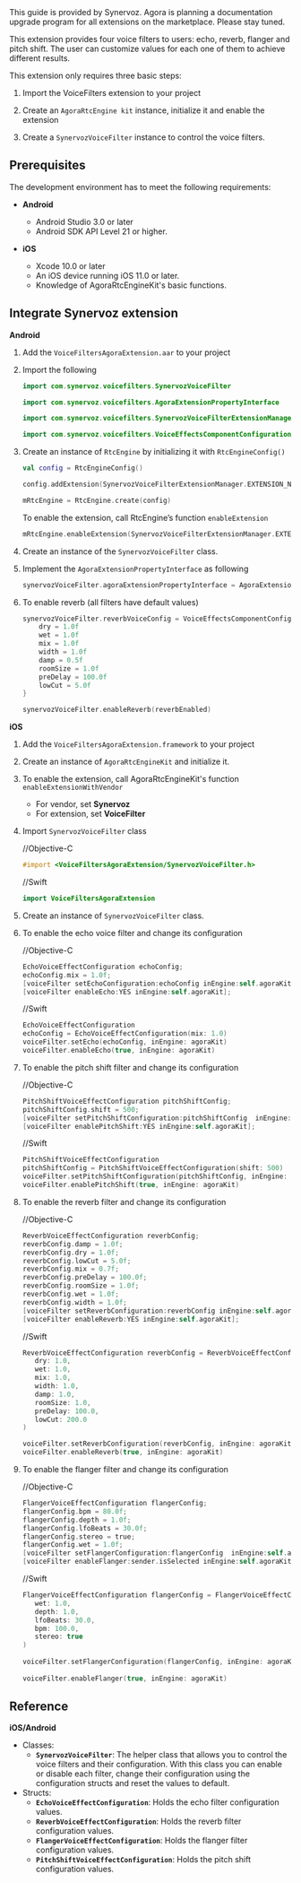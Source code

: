 

<div class="alert note">This guide is provided by Synervoz. Agora is planning a documentation upgrade program for all extensions on the marketplace. Please stay tuned. </div>

This extension provides four voice filters to users: echo, reverb, flanger and pitch shift. The user can customize values for each one of them to achieve different results. 

This extension only requires three basic steps: 

1. Import the VoiceFilters extension to your project 

2. Create an `AgoraRtcEngine kit` instance, initialize it and enable the extension 

3. Create a `SynervozVoiceFilter` instance to control the voice filters.

## Prerequisites

The development environment has to meet the following requirements: 

- **Android** 
  -  Android Studio 3.0 or later 
  -  Android SDK API Level 21 or higher. 

- **iOS**
  - Xcode 10.0 or later 
  - An iOS device running iOS 11.0 or later. 
  -  Knowledge of AgoraRtcEngineKit's basic functions.

## Integrate Synervoz extension

**Android** 

1. Add the `VoiceFiltersAgoraExtension.aar` to your project

2. Import the following

    ```kotlin
   import com.synervoz.voicefilters.SynervozVoiceFilter 
   
   import com.synervoz.voicefilters.AgoraExtensionPropertyInterface 
   
   import com.synervoz.voicefilters.SynervozVoiceFilterExtensionManager 
   
   import com.synervoz.voicefilters.VoiceEffectsComponentConfiguration 
    ```

3. Create an instance of `RtcEngine` by initializing it with `RtcEngineConfig() `

    ```kotlin
   val config = RtcEngineConfig() 

   config.addExtension(SynervozVoiceFilterExtensionManager.EXTENSION_NAME) 

   mRtcEngine = RtcEngine.create(config) 
    ```

    To enable the extension, call RtcEngine’s function `enableExtension` 

    ```kotlin
   mRtcEngine.enableExtension(SynervozVoiceFilterExtensionManager.EXTENSION_VENDOR_NAME, SynervozVoiceFilterExtensionManager.EXTENSION_AUDIO_FILTER_NAME, true)
    ```

4. Create an instance of the `SynervozVoiceFilter` class. 

5. Implement the `AgoraExtensionPropertyInterface` as following 

    ```kotlin
   synervozVoiceFilter.agoraExtensionPropertyInterface = AgoraExtensionPropertyInterface { vendorName, filterName, propertyName, propertyValue -> mRtcEngine.setExtensionProperty(vendorName, filterName, propertyName, propertyValue) }
    ```

6. To enable reverb (all filters have default values) 

   ```kotlin
   synervozVoiceFilter.reverbVoiceConfig = VoiceEffectsComponentConfiguration.ReverbVoiceEffectConfiguration().apply {
       dry = 1.0f
       wet = 1.0f
       mix = 1.0f
       width = 1.0f
       damp = 0.5f
       roomSize = 1.0f
       preDelay = 100.0f
       lowCut = 5.0f
   }

   synervozVoiceFilter.enableReverb(reverbEnabled)
   ```

**iOS**

1. Add the `VoiceFiltersAgoraExtension.framework` to your project
2. Create an instance of `AgoraRtcEngineKit` and initialize it. 
3. To enable the extension, call AgoraRtcEngineKit's function `enableExtensionWithVendor` 
   - For vendor, set **Synervoz** 
   - For extension, set **VoiceFilter** 

4. Import `SynervozVoiceFilter` class 

    //Objective-C 

    ````objective-c
    #import <VoiceFiltersAgoraExtension/SynervozVoiceFilter.h> 
    ````

    //Swift 

    ````swift
    import VoiceFiltersAgoraExtension 
    ````

5. Create an instance of `SynervozVoiceFilter` class. 

6. To enable the echo voice filter and change its configuration 

    //Objective-C 

    ````objective-c
   EchoVoiceEffectConfiguration echoConfig; 
   echoConfig.mix = 1.0f; 
   [voiceFilter setEchoConfiguration:echoConfig inEngine:self.agoraKit]; 
   [voiceFilter enableEcho:YES inEngine:self.agoraKit]; 
    ````

    //Swift 

    ````swift
   EchoVoiceEffectConfiguration
   echoConfig = EchoVoiceEffectConfiguration(mix: 1.0)
   voiceFilter.setEcho(echoConfig, inEngine: agoraKit)
   voiceFilter.enableEcho(true, inEngine: agoraKit)
    ````

7. To enable the pitch shift filter and change its configuration 

    //Objective-C 

    ````objective-c
   PitchShiftVoiceEffectConfiguration pitchShiftConfig;
   pitchShiftConfig.shift = 500;
   [voiceFilter setPitchShiftConfiguration:pitchShiftConfig  inEngine:self.agoraKit];
   [voiceFilter enablePitchShift:YES inEngine:self.agoraKit];
    ````

    //Swift 

    ````swift
   PitchShiftVoiceEffectConfiguration
   pitchShiftConfig = PitchShiftVoiceEffectConfiguration(shift: 500)
   voiceFilter.setPitchShiftConfiguration(pitchShiftConfig, inEngine: agoraKit)
   voiceFilter.enablePitchShift(true, inEngine: agoraKit)
    ````

8. To enable the reverb filter and change its configuration 

    //Objective-C

   ````objective-c
   ReverbVoiceEffectConfiguration reverbConfig;
   reverbConfig.damp = 1.0f;
   reverbConfig.dry = 1.0f;
   reverbConfig.lowCut = 5.0f;
   reverbConfig.mix = 0.7f;
   reverbConfig.preDelay = 100.0f;
   reverbConfig.roomSize = 1.0f;
   reverbConfig.wet = 1.0f;
   reverbConfig.width = 1.0f;
   [voiceFilter setReverbConfiguration:reverbConfig inEngine:self.agoraKit];
   [voiceFilter enableReverb:YES inEngine:self.agoraKit];
   ````

    //Swift 

    ````swift
   ReverbVoiceEffectConfiguration reverbConfig = ReverbVoiceEffectConfiguration(
       dry: 1.0,
       wet: 1.0,
       mix: 1.0,
       width: 1.0,
       damp: 1.0,
       roomSize: 1.0,
       preDelay: 100.0,
       lowCut: 200.0
   )

   voiceFilter.setReverbConfiguration(reverbConfig, inEngine: agoraKit)
   voiceFilter.enableReverb(true, inEngine: agoraKit)
    ````

9. To enable the flanger filter and change its configuration 

    //Objective-C

   ````objective-c
   FlangerVoiceEffectConfiguration flangerConfig;
   flangerConfig.bpm = 80.0f;
   flangerConfig.depth = 1.0f;
   flangerConfig.lfoBeats = 30.0f;
   flangerConfig.stereo = true;
   flangerConfig.wet = 1.0f;
   [voiceFilter setFlangerConfiguration:flangerConfig  inEngine:self.agoraKit];
   [voiceFilter enableFlanger:sender.isSelected inEngine:self.agoraKit]; 
    ````
		
    //Swift

    ````swift
   FlangerVoiceEffectConfiguration flangerConfig = FlangerVoiceEffectConfiguration(
       wet: 1.0,
       depth: 1.0,
       lfoBeats: 30.0,
       bpm: 100.0,
       stereo: true
   )
	 
   voiceFilter.setFlangerConfiguration(flangerConfig, inEngine: agoraKit)
	 
   voiceFilter.enableFlanger(true, inEngine: agoraKit)
    ````

## Reference

**iOS/Android** 

- Classes: 
  - **`SynervozVoiceFilter`**: The helper class that allows you to control the voice filters and their configuration. With this class you can enable or disable each filter, change their configuration using the configuration structs and reset the values to default. 
- Structs: 
  - **`EchoVoiceEffectConfiguration`**: Holds the echo filter configuration values. 
  - **`ReverbVoiceEffectConfiguration`**: Holds the reverb filter configuration values. 
  -  **`FlangerVoiceEffectConfiguration`**: Holds the flanger filter configuration values.
  -  **`PitchShiftVoiceEffectConfiguration`**: Holds the pitch shift configuration values.